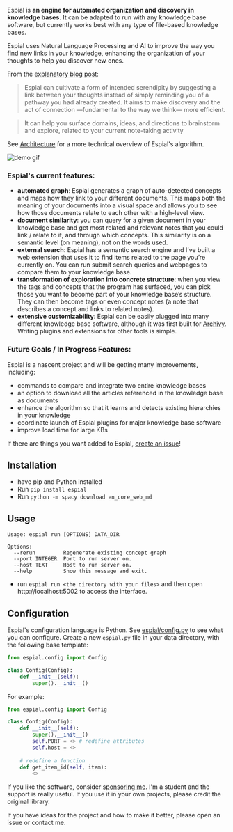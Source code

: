 Espial is **an engine for automated organization and discovery in knowledge bases**. It can be adapted to run with any knowledge base software, but currently works best with any type of file-based knowledge bases.

Espial uses Natural Language Processing and AI to improve the way you find new links in your knowledge, enhancing the organization of your thoughts to help you discover new ones.

From the [explanatory blog post](https://uzpg.me/2022/01/29/redefining-PKM-with-nlp.html):

> Espial can cultivate a form of intended serendipity by suggesting a link between your thoughts instead of simply reminding you of a pathway you had already created. It aims to make discovery and the act of connection —fundamental to the way we think— more efficient.

> It can help you surface domains, ideas, and directions to brainstorm and explore, related to your current note-taking activity

See [Architecture](/ARCHITECTURE.md) for a more technical overview of Espial's algorithm.
 
![demo gif](/img/espial.gif)

### Espial's current features:

- **automated graph**: Espial generates a graph of auto-detected concepts and maps how they link to your different documents. This maps both the meaning of your documents into a visual space and allows you to see how those documents relate to each other with a high-level view.
- **document similarity**: you can query for a given document in your knowledge base and get most related and relevant notes that you could link / relate to it, and through which concepts. This similarity is on a semantic level (on meaning), not on the words used.
- **external search**: Espial has a semantic search engine and I’ve built a web extension that uses it to find items related to the page you’re currently on. You can run submit search queries and webpages to compare them to your knowledge base.
- **transformation of exploration into concrete structure**: when you view the tags and concepts that the program has surfaced, you can pick those you want to become part of your knowledge base’s structure. They can then become tags or even concept notes (a note that describes a concept and links to related notes).
- **extensive customizability**: Espial can be easily plugged into many different knowledge base software, although it was first built for [Archivy](https://archivy.github.io). Writing plugins and extensions for other tools is simple.

### Future Goals / In Progress Features:

Espial is a nascent project and will be getting many improvements, including:

- commands to compare and integrate two entire knowledge bases
- an option to download all the articles referenced in the knowledge base as documents
- enhance the algorithm so that it learns and detects existing hierarchies in your knowledge
- coordinate launch of Espial plugins for major knowledge base software
- improve load time for large KBs

If there are things you want added to Espial, [create an issue](https://github.com/Uzay-G/espial/issues)!

## Installation
- have pip and Python installed
- Run `pip install espial`
- Run `python -m spacy download en_core_web_md`

## Usage
```
Usage: espial run [OPTIONS] DATA_DIR

Options:
  --rerun         Regenerate existing concept graph
  --port INTEGER  Port to run server on.
  --host TEXT     Host to run server on.
  --help          Show this message and exit.
```
- run `espial run <the directory with your files>` and then open http://localhost:5002 to access the interface.

## Configuration

Espial's configuration language is Python. See [espial/config.py](/espial/config.py) to see what you can configure. Create a new `espial.py` file in your data directory, with the following base template:

```python
from espial.config import Config

class Config(Config):
    def __init__(self):
        super().__init__()
```

For example:

```python
from espial.config import Config

class Config(Config):
    def __init__(self):
        super().__init__()
		self.PORT = <> # redefine attributes
		self.host = <>
	
	# redefine a function
	def get_item_id(self, item):
		<>
```

If you like the software, consider [sponsoring me](https://github.com/Uzay-G/espial). I'm a student and the support is really useful. If you use it in your own projects, please credit the original library.

If you have ideas for the project and how to make it better, please open an issue or contact me.

